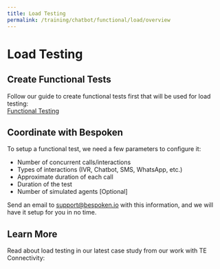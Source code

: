 ```yaml
---
title: Load Testing
permalink: /training/chatbot/functional/load/overview
---
```

# Load Testing
## Create Functional Tests
Follow our guide to create functional tests first that will be used for load testing:  
[Functional Testing](/training/ivr/functional/overview.md)

## Coordinate with Bespoken
To setup a functional test, we need a few parameters to configure it:
* Number of concurrent calls/interactions
* Types of interactions (IVR, Chatbot, SMS, WhatsApp, etc.)
* Approximate duration of each call
* Duration of the test
* Number of simulated agents [Optional]

Send an email to [support@bespoken.io](mailto:support@bespoken.io) with this information, and we will have it setup for you in no time.

## Learn More
Read about load testing in our latest case study from our work with TE Connectivity:

